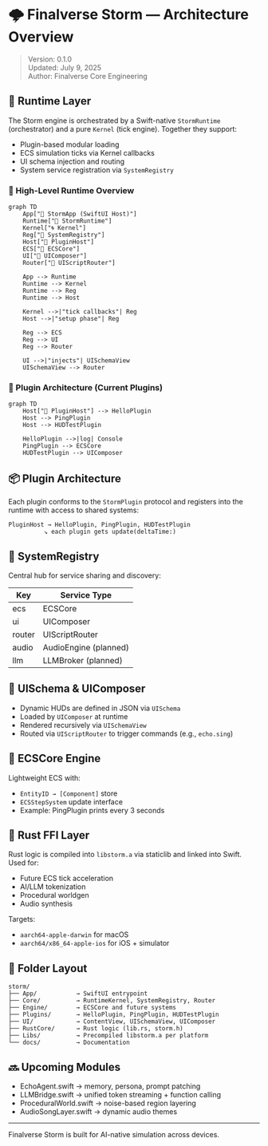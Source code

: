 # 🌩️ Finalverse Storm — Architecture Overview

> Version: 0.1.0  
> Updated: July 9, 2025  
> Author: Finalverse Core Engineering

## 🧠 Runtime Layer

The Storm engine is orchestrated by a Swift-native `StormRuntime` (orchestrator) and a pure `Kernel` (tick engine). Together they support:

- Plugin-based modular loading
- ECS simulation ticks via Kernel callbacks
- UI schema injection and routing
- System service registration via `SystemRegistry`

### 🔷 High-Level Runtime Overview

```mermaid
graph TD
    App["🧩 StormApp (SwiftUI Host)"]
    Runtime["🧠 StormRuntime"]
    Kernel["🌀 Kernel"]
    Reg["🔧 SystemRegistry"]
    Host["🔌 PluginHost"]
    ECS["🧱 ECSCore"]
    UI["🎨 UIComposer"]
    Router["🎯 UIScriptRouter"]

    App --> Runtime
    Runtime --> Kernel
    Runtime --> Reg
    Runtime --> Host

    Kernel -->|"tick callbacks"| Reg
    Host -->|"setup phase"| Reg

    Reg --> ECS
    Reg --> UI
    Reg --> Router

    UI -->|"injects"| UISchemaView
    UISchemaView --> Router
```

### 🔷 Plugin Architecture (Current Plugins)

```mermaid
graph TD
    Host["🔌 PluginHost"] --> HelloPlugin
    Host --> PingPlugin
    Host --> HUDTestPlugin

    HelloPlugin -->|log| Console
    PingPlugin --> ECSCore
    HUDTestPlugin --> UIComposer
```

## 📦 Plugin Architecture

Each plugin conforms to the `StormPlugin` protocol and registers into the runtime with access to shared systems:

```
PluginHost → HelloPlugin, PingPlugin, HUDTestPlugin
          ↘︎ each plugin gets update(deltaTime:)
```

## 🧱 SystemRegistry

Central hub for service sharing and discovery:

| Key      | Service Type         |
|----------|----------------------|
| ecs      | ECSCore              |
| ui       | UIComposer           |
| router   | UIScriptRouter       |
| audio    | AudioEngine (planned)|
| llm      | LLMBroker (planned)  |

## 🧩 UISchema & UIComposer

- Dynamic HUDs are defined in JSON via `UISchema`
- Loaded by `UIComposer` at runtime
- Rendered recursively via `UISchemaView`
- Routed via `UIScriptRouter` to trigger commands (e.g., `echo.sing`)

## 🧠 ECSCore Engine

Lightweight ECS with:
- `EntityID → [Component]` store
- `ECSStepSystem` update interface
- Example: PingPlugin prints every 3 seconds

## 🦀 Rust FFI Layer

Rust logic is compiled into `libstorm.a` via staticlib and linked into Swift. Used for:

- Future ECS tick acceleration
- AI/LLM tokenization
- Procedural worldgen
- Audio synthesis

Targets:
- `aarch64-apple-darwin` for macOS
- `aarch64/x86_64-apple-ios` for iOS + simulator

## 📂 Folder Layout

```
storm/
├── App/           → SwiftUI entrypoint
├── Core/          → RuntimeKernel, SystemRegistry, Router
├── Engine/        → ECSCore and future systems
├── Plugins/       → HelloPlugin, PingPlugin, HUDTestPlugin
├── UI/            → ContentView, UISchemaView, UIComposer
├── RustCore/      → Rust logic (lib.rs, storm.h)
├── Libs/          → Precompiled libstorm.a per platform
└── docs/          → Documentation
```

## 🔜 Upcoming Modules

- EchoAgent.swift → memory, persona, prompt patching
- LLMBridge.swift → unified token streaming + function calling
- ProceduralWorld.swift → noise-based region layering
- AudioSongLayer.swift → dynamic audio themes

---

Finalverse Storm is built for AI-native simulation across devices.
